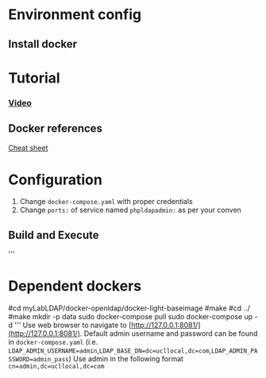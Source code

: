 # Environment config
## Install docker

# Tutorial
### [Video](https://www.youtube.com/watch?v=PGL1D_Lv2FU)

## Docker references
[Cheat sheet](https://github.com/subhrendu1987/DockerCommandReferences/blob/main/README.md)

# Configuration
1. Change `docker-compose.yaml` with proper credentials
1. Change `ports:` of service named `phpldapadmin:` as per your conven

## Build and Execute
'''
# Dependent dockers
#cd myLabLDAP/docker-openldap/docker-light-baseimage
#make
#cd ../
#make
mkdir -p data
sudo docker-compose pull
sudo docker-compose up -d
'''
Use web browser to navigate to [http://127.0.0.1:8081/](http://127.0.0.1:8081/). Default admin username and password can be found in `docker-compose.yaml` (i.e. `LDAP_ADMIN_USERNAME=admin`,`LDAP_BASE_DN=dc=ucllocal,dc=com`,`LDAP_ADMIN_PASSWORD=admin_pass`) Use admin in the following format `cn=admin,dc=ucllocal,dc=com`
